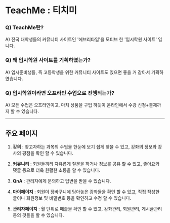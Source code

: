# TeachMe : 티치미

### Q) TeachMe란?

A) 전국 대학생들의 커뮤니티 사이트인 '에브리타임'을 모티브 한 '입시학원 사이트' 입니다.

### Q) 왜 입시학원 사이트를 기획하였는가?

A) 입시준비생들, 즉 고등학생을 위한 커뮤니티 사이트도 있으면 좋을 거 같아서 기획하였습니다.

### Q) 입시학원이라면 오프라인 수업으로 진행되는가?

A) 모든 수업은 오프라인이고, 마치 상품을 구입 하듯이 온라인에서 수강 신청+결제까지 할 수 있습니다.

---

## 주요 페이지

1. **강의** : 찾고자하는 과목의 수업을 한눈에 보기 쉽게 찾을 수 있고, 강좌의 정보와 강사의 평점을 확인 할 수 있습니다.

2. **커뮤니티** : 회원들끼리 자유롭게 질문을 하거나 정보를 공유 할 수 있고, 좋아요와 댓글 등으로 더욱 원활한 소통을 할 수 있습니다.

3. **QnA** : 관리자에게 문의하고 답변을 받을 수 있습니다.

4. **마이페이지** : 회원이 장바구니에 담아놓은 강좌들을 확인 할 수 있고, 직접 작성한 글이나 회원정보 및 비밀번호 등을 확인하고 수정 할 수 있습니다.

5. **관리자페이지** : 월 단위로 매출을 확인 할 수 있고, 강좌관리, 회원관리, 게시글관리 등의 것들을 할 수 있습니다.
